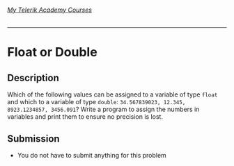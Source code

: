 ###### [My Telerik Academy Courses](https://github.com/nikolovdeyan/TelerikAcademy) 
-------------------------------------

Float or Double
==============================

## Description
Which of the following values can be assigned to a variable of type `float` and which to a variable of type `double`: `34.567839023, 12.345, 8923.1234857, 3456.091`?
Write a program to assign the numbers in variables and print them to ensure no precision is lost.

## Submission
- You do not have to submit anything for this problem
